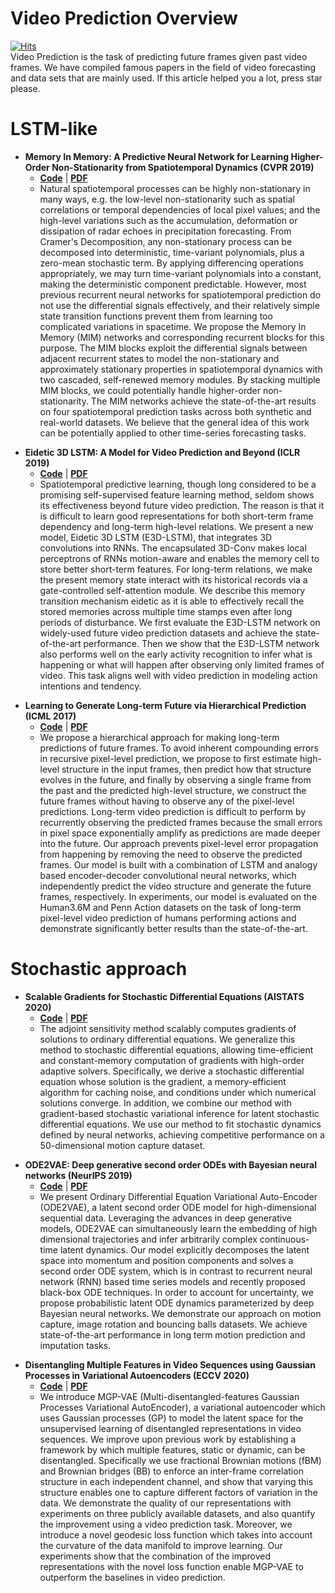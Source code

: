 # Video Prediction Overview
[![Hits](https://hits.seeyoufarm.com/api/count/incr/badge.svg?url=https%3A%2F%2Fgithub.com%2FSSU-CVLAB%2FVideo_Prediction_Overview&count_bg=%2379C83D&title_bg=%23555555&title=hits&edge_flat=true)](https://hits.seeyoufarm.com)<br>
Video Prediction is the task of predicting future frames given past video frames. We have compiled famous papers in the field of video forecasting and data sets that are mainly used. If this article helped you a lot, press star please.
# LSTM-like
- **Memory In Memory: A Predictive Neural Network for Learning Higher-Order Non-Stationarity from Spatiotemporal Dynamics (CVPR 2019)**
  - [**Code**](https://github.com/Yunbo426/MIM) | [**PDF**](https://arxiv.org/pdf/1811.07490v3.pdf)
  - Natural spatiotemporal processes can be highly non-stationary in many ways, e.g. the low-level non-stationarity such as spatial correlations or temporal dependencies of local pixel values; and the high-level variations such as the accumulation, deformation or dissipation of radar echoes in precipitation forecasting. From Cramer's Decomposition, any non-stationary process can be decomposed into deterministic, time-variant polynomials, plus a zero-mean stochastic term. By applying differencing operations appropriately, we may turn time-variant polynomials into a constant, making the deterministic component predictable. However, most previous recurrent neural networks for spatiotemporal prediction do not use the differential signals effectively, and their relatively simple state transition functions prevent them from learning too complicated variations in spacetime. We propose the Memory In Memory (MIM) networks and corresponding recurrent blocks for this purpose. The MIM blocks exploit the differential signals between adjacent recurrent states to model the non-stationary and approximately stationary properties in spatiotemporal dynamics with two cascaded, self-renewed memory modules. By stacking multiple MIM blocks, we could potentially handle higher-order non-stationarity. The MIM networks achieve the state-of-the-art results on four spatiotemporal prediction tasks across both synthetic and real-world datasets. We believe that the general idea of this work can be potentially applied to other time-series forecasting tasks.<p>
- **Eidetic 3D LSTM: A Model for Video Prediction and Beyond (ICLR 2019)**
  - [**Code**](https://github.com/google/e3d_lstm) | [**PDF**](https://openreview.net/pdf?id=B1lKS2AqtX)
  - Spatiotemporal predictive learning, though long considered to be a promising self-supervised feature learning method, seldom shows its effectiveness beyond future video prediction. The reason is that it is difficult to learn good representations for both short-term frame dependency and long-term high-level relations. We present a new model, Eidetic 3D LSTM (E3D-LSTM), that integrates 3D convolutions into RNNs. The encapsulated 3D-Conv makes local perceptrons of RNNs motion-aware and enables the memory cell to store better short-term features. For long-term relations, we make the present memory state interact with its historical records via a gate-controlled self-attention module. We describe this memory transition mechanism eidetic as it is able to effectively recall the stored memories across multiple time stamps even after long periods of disturbance. We first evaluate the E3D-LSTM network on widely-used future video prediction datasets and achieve the state-of-the-art performance. Then we show that the E3D-LSTM network also performs well on the early activity recognition to infer what is happening or what will happen after observing only limited frames of video. This task aligns well with video prediction in modeling action intentions and tendency.<p>
- **Learning to Generate Long-term Future via Hierarchical Prediction (ICML 2017)**
  - [**Code**](https://github.com/rubenvillegas/icml2017hierchvid) | [**PDF**](https://arxiv.org/pdf/1704.05831.pdf)
  - We propose a hierarchical approach for making long-term predictions of future frames. To avoid inherent compounding errors in recursive pixel-level prediction, we propose to first estimate high-level structure in the input frames, then predict how that structure evolves in the future, and finally by observing a single frame from the past and the predicted high-level structure, we construct the future frames without having to observe any of the pixel-level predictions. Long-term video prediction is difficult to perform by recurrently observing the predicted frames because the small errors in pixel space exponentially amplify as predictions are made deeper into the future. Our approach prevents pixel-level error propagation from happening by removing the need to observe the predicted frames. Our model is built with a combination of LSTM and analogy based encoder-decoder convolutional neural networks, which independently predict the video structure and generate the future frames, respectively. In experiments, our model is evaluated on the Human3.6M and Penn Action datasets on the task of long-term pixel-level video prediction of humans performing actions and demonstrate significantly better results than the state-of-the-art.<p>

# Stochastic approach
- **Scalable Gradients for Stochastic Differential Equations (AISTATS 2020)**
  - [**Code**](https://github.com/google-research/torchsde) | [**PDF**](https://arxiv.org/pdf/2001.01328v5.pdf)
  - The adjoint sensitivity method scalably computes gradients of solutions to ordinary differential equations. We generalize this method to stochastic differential equations, allowing time-efficient and constant-memory computation of gradients with high-order adaptive solvers. Specifically, we derive a stochastic differential equation whose solution is the gradient, a memory-efficient algorithm for caching noise, and conditions under which numerical solutions converge. In addition, we combine our method with gradient-based stochastic variational inference for latent stochastic differential equations. We use our method to fit stochastic dynamics defined by neural networks, achieving competitive performance on a 50-dimensional motion capture dataset.<p>
- **ODE2VAE: Deep generative second order ODEs with Bayesian neural networks (NeurIPS 2019)**
  - [**Code**](https://github.com/cagatayyildiz/ODE2VAE) | [**PDF**](https://arxiv.org/pdf/1905.10994v2.pdf)
  - We present Ordinary Differential Equation Variational Auto-Encoder (ODE2VAE), a latent second order ODE model for high-dimensional sequential data. Leveraging the advances in deep generative models, ODE2VAE can simultaneously learn the embedding of high dimensional trajectories and infer arbitrarily complex continuous-time latent dynamics. Our model explicitly decomposes the latent space into momentum and position components and solves a second order ODE system, which is in contrast to recurrent neural network (RNN) based time series models and recently proposed black-box ODE techniques. In order to account for uncertainty, we propose probabilistic latent ODE dynamics parameterized by deep Bayesian neural networks. We demonstrate our approach on motion capture, image rotation and bouncing balls datasets. We achieve state-of-the-art performance in long term motion prediction and imputation tasks.<p>
- **Disentangling Multiple Features in Video Sequences using Gaussian Processes in Variational Autoencoders (ECCV 2020)**
  - [**Code**](https://github.com/SUTDBrainLab/MGP-VAE) | [**PDF**](https://arxiv.org/pdf/2001.02408v3.pdf)
  - We introduce MGP-VAE (Multi-disentangled-features Gaussian Processes Variational AutoEncoder), a variational autoencoder which uses Gaussian processes (GP) to model the latent space for the unsupervised learning of disentangled representations in video sequences. We improve upon previous work by establishing a framework by which multiple features, static or dynamic, can be disentangled. Specifically we use fractional Brownian motions (fBM) and Brownian bridges (BB) to enforce an inter-frame correlation structure in each independent channel, and show that varying this structure enables one to capture different factors of variation in the data. We demonstrate the quality of our representations with experiments on three publicly available datasets, and also quantify the improvement using a video prediction task. Moreover, we introduce a novel geodesic loss function which takes into account the curvature of the data manifold to improve learning. Our experiments show that the combination of the improved representations with the novel loss function enable MGP-VAE to outperform the baselines in video prediction.<p>
    
